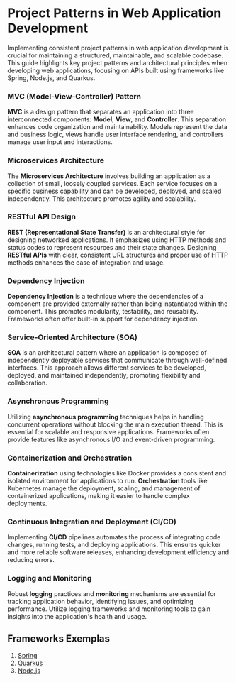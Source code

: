 # Project Patterns in Web Application Development

Implementing consistent project patterns in web application development is crucial for maintaining a structured, maintainable, and scalable codebase. This guide highlights key project patterns and architectural principles when developing web applications, focusing on APIs built using frameworks like Spring, Node.js, and Quarkus.

### MVC (Model-View-Controller) Pattern

**MVC** is a design pattern that separates an application into three interconnected components: **Model**, **View**, and **Controller**. This separation enhances code organization and maintainability. Models represent the data and business logic, views handle user interface rendering, and controllers manage user input and interactions.

### Microservices Architecture

The **Microservices Architecture** involves building an application as a collection of small, loosely coupled services. Each service focuses on a specific business capability and can be developed, deployed, and scaled independently. This architecture promotes agility and scalability.

### RESTful API Design

**REST (Representational State Transfer)** is an architectural style for designing networked applications. It emphasizes using HTTP methods and status codes to represent resources and their state changes. Designing **RESTful APIs** with clear, consistent URL structures and proper use of HTTP methods enhances the ease of integration and usage.

### Dependency Injection

**Dependency Injection** is a technique where the dependencies of a component are provided externally rather than being instantiated within the component. This promotes modularity, testability, and reusability. Frameworks often offer built-in support for dependency injection.

### Service-Oriented Architecture (SOA)

**SOA** is an architectural pattern where an application is composed of independently deployable services that communicate through well-defined interfaces. This approach allows different services to be developed, deployed, and maintained independently, promoting flexibility and collaboration.

### Asynchronous Programming

Utilizing **asynchronous programming** techniques helps in handling concurrent operations without blocking the main execution thread. This is essential for scalable and responsive applications. Frameworks often provide features like asynchronous I/O and event-driven programming.

### Containerization and Orchestration

**Containerization** using technologies like Docker provides a consistent and isolated environment for applications to run. **Orchestration** tools like Kubernetes manage the deployment, scaling, and management of containerized applications, making it easier to handle complex deployments.

### Continuous Integration and Deployment (CI/CD)

Implementing **CI/CD** pipelines automates the process of integrating code changes, running tests, and deploying applications. This ensures quicker and more reliable software releases, enhancing development efficiency and reducing errors.

### Logging and Monitoring

Robust **logging** practices and **monitoring** mechanisms are essential for tracking application behavior, identifying issues, and optimizing performance. Utilize logging frameworks and monitoring tools to gain insights into the application's health and usage.

## Frameworks Exemplas

1. [Spring](https://github.com/DarlanNoetzold/computer_science/tree/main/Project%20Patterns/Spring)
2. [Quarkus](https://github.com/DarlanNoetzold/computer_science/tree/main/Project%20Patterns/Quarkus)
3. [Node.js](https://github.com/DarlanNoetzold/computer_science/tree/main/Project%20Patterns/Node.js)

